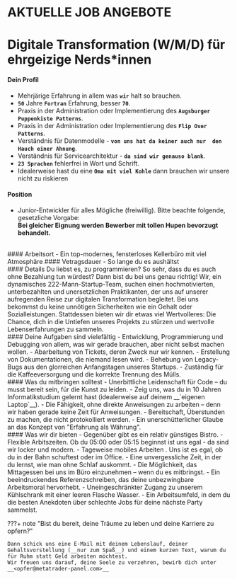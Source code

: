 # AKTUELLE JOB ANGEBOTE
<p id="com-faq"></p>

# Digitale Transformation (W/M/D) für ehrgeizige Nerds*innen 

#### Dein Profil
-  Mehrjärige Erfahrung in allem was  __`wir`__ halt so brauchen.
-   __`50`__ Jahre  __`Fortran`__ Erfahrung, besser  __`70`__.
-  Praxis in der Administration oder Implementierung des  __`Augsburger Puppenkiste Patterns`__.
-  Praxis in der Administration oder Implementierung des  __`Flip Over Patterns`__.
-  Verständnis für Datenmodelle - __`von uns hat da keiner auch nur  den Hauch einer Ahnung`__.
-  Verständnis für Servicearchitektur - __`da sind wir genauso blank`__.
-  __`23 Sprachen`__ fehlerfrei in Wort und Schrift.
-  Idealerweise hast du eine __`Oma mit viel Kohle`__ dann brauchen wir unsere nicht zu riskieren
#### Position  
- Junior-Entwickler für alles Mögliche (freiwillig). Bitte beachte folgende, gesetzliche Vorgabe:  
__Bei gleicher Eignung werden Bewerber mit tollen Hupen bevorzugt behandelt.__
<br>
#### Arbeitsort
- Ein top-modernes, fensterloses Kellerbüro mit viel Atmosphäre  
#### Vetragsdauer  
- So lange du es aushältst
<br>
#### Details  
Du liebst es, zu programmieren? So sehr, dass du es auch ohne Bezahlung tun würdest? Dann bist du bei uns genau richtig!
Wir, ein dynamisches 222-Mann-Startup-Team, suchen einen hochmotivierten, unterbezahlten und unersetzlichen Praktikanten, der uns auf unserer aufregenden Reise zur digitalen Transformation begleitet. Bei uns bekommst du keine unnötigen Sicherheiten wie ein Gehalt oder Sozialleistungen. Stattdessen bieten wir dir etwas viel Wertvolleres: Die Chance, dich in die Untiefen unseres Projekts zu stürzen und wertvolle Lebenserfahrungen zu sammeln.
<br>
#### Deine Aufgaben sind vielefältig  
-  Entwicklung, Programmierung und Debugging von allem, was wir gerade brauchen, aber nicht selbst machen wollen.
-  Abarbeitung von Tickets, deren Zweck nur wir kennen.
-  Erstellung von Dokumentationen, die niemand lesen wird.
-  Behebung von Legacy-Bugs aus den glorreichen Anfangstagen unseres Startups.
-  Zuständig für die Kaffeeversorgung und die korrekte Trennung des Mülls.  
<br>  
#### Was du mitbringen solltest
-  Unerbittliche Leidenschaft für Code – du musst bereit sein, für die Kunst zu leiden.
-  Zeig uns, was du in 10 Jahren Informatikstudium gelernt hast (idealerweise auf deinem __`eigenen Laptop`__).
-  Die Fähigkeit, ohne direkte Anweisungen zu arbeiten – denn wir haben gerade keine Zeit für Anweisungen.
-  Bereitschaft, Überstunden zu machen, die nicht protokolliert werden.
-  Ein unerschütterlicher Glaube an das Konzept von "Erfahrung als Währung".  
<br>  
#### Was wir dir bieten
-  Gegenüber gibt es ein relativ günstiges Bistro.
-  Flexible Arbitszeiten. Ob du 05:00 oder 05:15 beginnst ist uns egal - da sind wir locker und modern.
-  Tageweise mobiles Arbeiten . Uns ist es egal, ob du in der Bahn schuftest oder im Office.
-  Eine unvergessliche Zeit, in der du lernst, wie man ohne Schlaf auskommt.
-  Die Möglichkeit, das Mittagessen bei uns im Büro einzunehmen – wenn du es mitbringst.
-  Ein beeindruckendes Referenzschreiben, das deine unbezwingbare Arbeitsmoral hervorhebt.
-  Uneingeschränkter Zugang zu unserem Kühlschrank mit einer leeren Flasche Wasser.
-  Ein Arbeitsumfeld, in dem du die besten Anekdoten über schlechte Jobs für deine nächste Party sammelst.  
<br>  
  
???+ note "Bist du bereit, deine Träume zu leben und deine Karriere zu opfern?"
	
    Dann schick uns eine E-Mail mit deinem Lebenslauf, deiner Gehaltsvorstellung (__nur zum Spaß__) und einem kurzen Text, warum du für Ruhm statt Geld arbeiten möchtest.
	Wir freuen uns darauf, deine Seele zu verzehren, bewirb dich unter __<opfer@metatrader-panel.com>__  

<br>  
<br>  
<br>  	
<br>  
<br>
	
